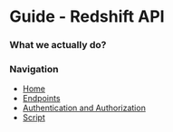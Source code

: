 # Guide - Redshift API

### What we actually do?

### Navigation
* [Home](/)
* [Endpoints](/endpoints/README.md)
* [Authentication and Authorization](/authentication-authorization.md)
* [Script](/script.md)